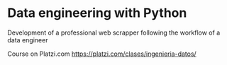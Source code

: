 # Data engineering with Python

Development of a professional web scrapper following the workflow of a data engineer


Course on Platzi.com https://platzi.com/clases/ingenieria-datos/



